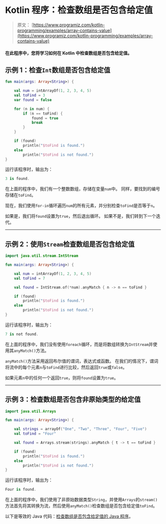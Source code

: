 # Kotlin 程序：检查数组是否包含给定值

> 原文： [https://www.programiz.com/kotlin-programming/examples/array-contains-value](https://www.programiz.com/kotlin-programming/examples/array-contains-value)

#### 在此程序中，您将学习如何在 Kotlin 中检查数组是否包含给定值。

## 示例 1：检查`Int`数组是否包含给定值

```kt
fun main(args: Array<String>) {

    val num = intArrayOf(1, 2, 3, 4, 5)
    val toFind = 3
    var found = false

    for (n in num) {
        if (n == toFind) {
            found = true
            break
        }
    }

    if (found)
        println("$toFind is found.")
    else
        println("$toFind is not found.")
}
```

运行该程序时，输出为：

```kt
3 is found.
```

在上面的程序中，我们有一个整数数组，存储在变量`num`中。 同样，要找到的编号存储在`toFind`。

现在，我们使用`for-in`循环遍历`num`的所有元素，并分别检查`toFind`是否等于`n`。

如果是，我们将`found`设置为`true`，然后退出循环。 如果不是，我们转到下一个迭代。

* * *

## 示例 2：使用`Stream`检查数组是否包含给定值

```kt
import java.util.stream.IntStream

fun main(args: Array<String>) {

    val num = intArrayOf(1, 2, 3, 4, 5)
    val toFind = 7

    val found = IntStream.of(*num).anyMatch { n -> n == toFind }

    if (found)
        println("$toFind is found.")
    else
        println("$toFind is not found.")
}
```

运行该程序时，输出为：

```kt
7 is not found.
```

在上面的程序中，我们没有使用`foreach`循环，而是将数组转换为`IntStream`并使用其`anyMatch()`方法。

`anyMatch()`方法采用返回布尔值的谓词，表达式或函数。 在我们的情况下，谓词将流中的每个元素`n`与`toFind`进行比较，然后返回`true`或`false`。

如果元素`n`中的任何一个返回`true`，则将`found`设置为`true`。

* * *

## 示例 3：检查数组是否包含非原始类型的给定值

```kt
import java.util.Arrays

fun main(args: Array<String>) {

    val strings = arrayOf("One", "Two", "Three", "Four", "Five")
    val toFind = "Four"

    val found = Arrays.stream(strings).anyMatch { t -> t == toFind }

    if (found)
        println("$toFind is found.")
    else
        println("$toFind is not found.")
}
```

运行该程序时，输出为：

```kt
Four is found.
```

在上面的程序中，我们使用了非原始数据类型`String`，并使用`Arrays`的`stream()`方法首先将其转换为流，然后使用`anyMatch()`检查数组是否包含给定值`toFind`。

以下是等效的 Java 代码：[检查数组是否包含给定值的 Java 程序](/java-programming/examples/array-contains-value "Java program to check if array contains a given value")。